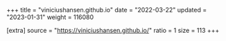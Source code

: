 +++
title = "viniciushansen.github.io"
date = "2022-03-22"
updated = "2023-01-31"
weight = 116080

[extra]
source = "https://viniciushansen.github.io/"
ratio = 1
size = 113
+++
